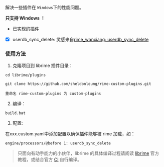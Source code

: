 解决一些插件在 `Windows`下的性能问题。

**只支持 Windows ！**

- 已实现的插件

- [X] userdb_sync_delete: 灵感来自[rime_wanxiang: userdb_sync_delete](https://github.com/amzxyz/rime_wanxiang/blob/main/lua/userdb_sync_delete.lua)

### 使用方法

1. 克隆项目到 librime 插件目录：
```
cd librime/plugins

git clone https://github.com/sheldonleung/rime-custom-plugins.git

重命名 rime-custom-plugins 为 custom-plugins
```

2. 编译：
```
build.bat
```

3. 配置:

在xxx.custom.yaml中添加配置以确保插件能够被 rime 加载，如：

```
engine/processors/@before 1: userdb_sync_delete
```

> 只面向有动手能力的小伙伴，librime 的具体编译过程请阅读 [librime](https://github.com/rime/librime/blob/master/README-windows.md) 官方教程，或结合官方 [CI](https://github.com/rime/librime/actions) 自行编译。
